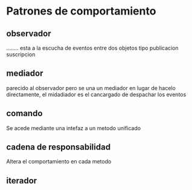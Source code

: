 # Patrones de comportamiento

## observador
........ esta a la escucha de eventos entre dos objetos tipo publicacion suscripcion


## mediador
parecido al observador pero se una un mediador en lugar de hacelo directamente, el midadiador es el cancargado de despachar los eventos 


## comando
Se acede mediante una intefaz a un metodo unificado 

## cadena de responsabilidad
Altera el comportamiento en cada metodo

## iterador